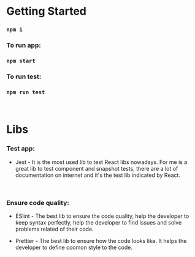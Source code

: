 # Getting Started

### `npm i`

### To run app:

### `npm start`

### To run test:

### `npm run test`

<br />

# Libs

### Test app:

- Jest - It is the most used lib to test React libs nowadays. For me is a great lib to test component and snapshot tests, there are a lot of documentation on internet and it's the test lib indicated by React.

<br />

### Ensure code quality:

- ESlint - The best lib to ensure the code quality, help the developer to keep syntax perfectly, help the developer to find issues and solve problems related of their code.

- Prettier - The best lib to ensure how the code looks like. It helps the developer to define coomon style to the code.

